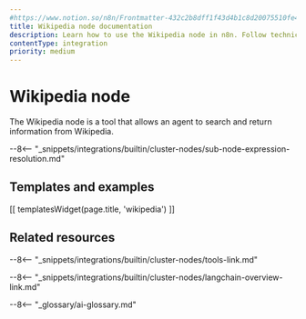 ```yaml
---
#https://www.notion.so/n8n/Frontmatter-432c2b8dff1f43d4b1c8d20075510fe4
title: Wikipedia node documentation
description: Learn how to use the Wikipedia node in n8n. Follow technical documentation to integrate Wikipedia node into your workflows.
contentType: integration
priority: medium
---
```


# Wikipedia node

The Wikipedia node is a tool that allows an agent to search and return information from Wikipedia.

--8<-- "_snippets/integrations/builtin/cluster-nodes/sub-node-expression-resolution.md"

## Templates and examples

<!-- see https://www.notion.so/n8n/Pull-in-templates-for-the-integrations-pages-37c716837b804d30a33b47475f6e3780 -->
[[ templatesWidget(page.title, 'wikipedia') ]]

## Related resources

--8<-- "_snippets/integrations/builtin/cluster-nodes/tools-link.md"

--8<-- "_snippets/integrations/builtin/cluster-nodes/langchain-overview-link.md"

--8<-- "_glossary/ai-glossary.md"
